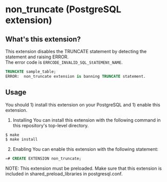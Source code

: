 # non_truncate (PostgreSQL extension)

## What's this extension?
This extension disables the TRUNCATE statement by detecting the statement and raising ERROR.<br>
The error code is `ERRCODE_INVALID_SQL_StATEMENt_NAME`.

```sql
TRUNCATE sample_table;
ERROR:  non_truncate extension is banning TRUNCATE statement.
```

## Usage
You should 1) install this extension on your PostgreSQL and 1) enable this extension.<br>

1. Installing
You can install this extension with the following command in this repository's top-level directory.
```sh
$ make
$ make install
```

2. Enabling
You can enable this extension with the following statement:
```sql
=# CREATE EXTENSION non_truncate;
```
NOTE: This extension must be preloaded. Make sure that this extension is included in shared_preload_libraries in postgresql.conf.

